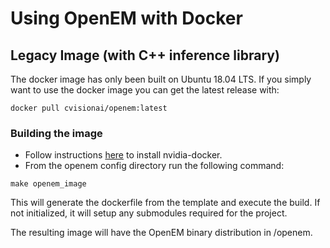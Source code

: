 # Using OpenEM with Docker

## Legacy Image (with C++ inference library) 
The docker image has only been built on Ubuntu 18.04 LTS. If you simply want
to use the docker image you can get the latest release with:

```shell
docker pull cvisionai/openem:latest
```

### Building the image

* Follow instructions [here][NvidiaDocker] to install nvidia-docker.
* From the openem config directory run the following command:

```shell
make openem_image
```

This will generate the dockerfile from the template and execute the build. If
not initialized, it will setup any submodules required for the project.

The resulting image will have the OpenEM binary distribution in /openem.

[NvidiaDocker]: https://github.com/nvidia/nvidia-docker/wiki/Installation-(version-2.0)
